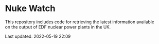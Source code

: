 # Nuke Watch

This repository includes code for retrieving the latest information available on the output of EDF nuclear power plants in the UK.

Last updated: 2022-05-19 22:09